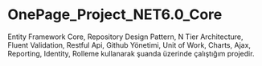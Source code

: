 # OnePage_Project_NET6.0_Core
Entity Framework Core, Repository Design Pattern, N Tier Architecture, Fluent Validation, Restful Api, Github Yönetimi, Unit of Work, Charts, Ajax, Reporting, Identity, Rolleme kullanarak şuanda üzerinde çalıştığım projedir.
